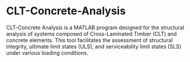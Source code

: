 # CLT-Concrete-Analysis
CLT-Concrete Analysis is a MATLAB program designed for the structural analysis of systems composed of Cross-Laminated Timber (CLT) and concrete elements. This tool facilitates the assessment of structural integrity, ultimate limit states (ULS), and serviceability limit states (SLS) under various loading conditions.
